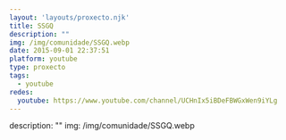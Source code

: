 ```yaml
---
layout: 'layouts/proxecto.njk'
title: SSGQ
description: ""
img: /img/comunidade/SSGQ.webp
date: 2015-09-01 22:37:51
platform: youtube
type: proxecto
tags:
  - youtube
redes:
  youtube: https://www.youtube.com/channel/UCHnIx5iBDeFBWGxWen9iYLg
---
```

description: ""
img: /img/comunidade/SSGQ.webp
